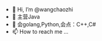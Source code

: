 - 👋 Hi, I’m @wangchaozhi
- 👀 主营Java
- 🌱 会golang,Python,会点：C++,C#
- 📫 How to reach me ...

<!---
wangchaozhi/wangchaozhi is a ✨ special ✨ repository because its `README.md` (this file) appears on your GitHub profile.
You can click the Preview link to take a look at your changes.
--->
